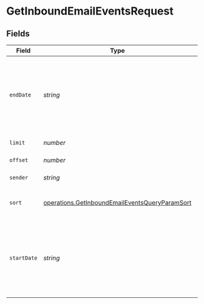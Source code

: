 # GetInboundEmailEventsRequest


## Fields

| Field                                                                                                                                                                              | Type                                                                                                                                                                               | Required                                                                                                                                                                           | Description                                                                                                                                                                        |
| ---------------------------------------------------------------------------------------------------------------------------------------------------------------------------------- | ---------------------------------------------------------------------------------------------------------------------------------------------------------------------------------- | ---------------------------------------------------------------------------------------------------------------------------------------------------------------------------------- | ---------------------------------------------------------------------------------------------------------------------------------------------------------------------------------- |
| `endDate`                                                                                                                                                                          | *string*                                                                                                                                                                           | :heavy_minus_sign:                                                                                                                                                                 | Mandatory if startDate is used. Ending date (YYYY-MM-DD or YYYY-MM-DDTHH:mm:ss.SSSZ) till which you want to fetch the list. Maximum time period that can be selected is one month. |
| `limit`                                                                                                                                                                            | *number*                                                                                                                                                                           | :heavy_minus_sign:                                                                                                                                                                 | Number of documents returned per page                                                                                                                                              |
| `offset`                                                                                                                                                                           | *number*                                                                                                                                                                           | :heavy_minus_sign:                                                                                                                                                                 | Index of the first document on the page                                                                                                                                            |
| `sender`                                                                                                                                                                           | *string*                                                                                                                                                                           | :heavy_minus_sign:                                                                                                                                                                 | Email address of the sender.                                                                                                                                                       |
| `sort`                                                                                                                                                                             | [operations.GetInboundEmailEventsQueryParamSort](../../models/operations/getinboundemaileventsqueryparamsort.md)                                                                   | :heavy_minus_sign:                                                                                                                                                                 | Sort the results in the ascending/descending order of record creation                                                                                                              |
| `startDate`                                                                                                                                                                        | *string*                                                                                                                                                                           | :heavy_minus_sign:                                                                                                                                                                 | Mandatory if endDate is used. Starting date (YYYY-MM-DD or YYYY-MM-DDTHH:mm:ss.SSSZ) from which you want to fetch the list. Maximum time period that can be selected is one month. |